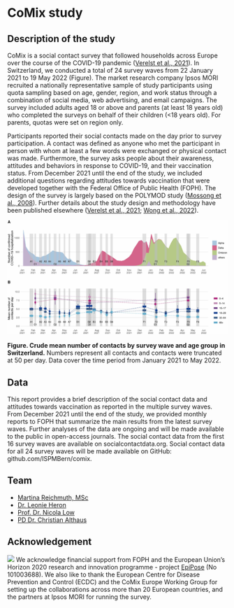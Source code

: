 # CoMix study

## Description of the study
CoMix is a social contact survey that followed households across Europe over the course of the COVID-19 pandemic ([Verelst et al., 2021](https://doi.org/10.1186/s12916-021-02133-y)). In Switzerland, we conducted a total of 24 survey waves from 22 January 2021 to 19 May 2022 (Figure). The market research company Ipsos MORI recruited a nationally representative sample of study participants using quota sampling based on age, gender, region, and work status through a combination of social media, web advertising, and email campaigns. The survey included adults aged 18 or above and parents (at least 18 years old) who completed the surveys on behalf of their children (<18 years old). For parents, quotas were set on region only.

Participants reported their social contacts made on the day prior to survey participation. A contact was defined as anyone who met the participant in person with whom at least a few words were exchanged or physical contact was made. Furthermore, the survey asks people about their awareness, attitudes and behaviors in response to COVID-19, and their vaccination status. From December 2021 until the end of the study, we included additional questions regarding attitudes towards vaccination that were developed together with the Federal Office of Public Health (FOPH). The design of the survey is largely based on the POLYMOD study ([Mossong et al., 2008](https://doi.org/10.1371/journal.pmed.0050074)). Further details about the study design and methodology have been published elsewhere ([Verelst et al., 2021](https://doi.org/10.1186/s12916-021-02133-y); [Wong et al., 2022](https://doi.org/10.1101/2022.07.25.22277998)).

![](figures/contacts.jpg)

**Figure. Crude mean number of contacts by survey wave and age group in Switzerland.** Numbers represent all contacts and contacts were truncated at 50 per day. Data cover the time period from January 2021 to May 2022.

## Data
This report provides a brief description of the social contact data and attitudes towards vaccination as reported in the multiple survey waves. From December 2021 until the end of the study, we provided monthly reports to FOPH that summarize the main results from the latest survey waves. Further analyses of the data are ongoing and will be made available to the public in open-access journals. The social contact data from the first 16 survey waves are available on socialcontactdata.org. Social contact data for all 24 survey waves will be made available on GitHub: github.com/ISPMBern/comix.

## Team
- [Martina Reichmuth, MSc](https://duckduckgo.com/?q=reichmuth+ispm&t=osx&ia=web)
- [Dr. Leonie Heron](https://www.ispm.unibe.ch/about_us/staff/heron_leonie/index_eng.html)
- [Prof. Dr. Nicola Low](https://www.ispm.unibe.ch/about_us/staff/low_nicola/index_eng.html)
- [PD Dr. Christian Althaus](https://www.ispm.unibe.ch/about_us/staff/althaus_christian/index_eng.html)

## Acknowledgement
![](figures/epipose.jpg)
We acknowledge financial support from FOPH and the European Union’s Horizon 2020 research and innovation programme - project [EpiPose](https://www.uhasselt.be/en/aparte-sites-partner-en/epipose) (No 101003688). We also like to thank the European Centre for Disease Prevention and Control (ECDC) and the CoMix Europe Working Group for setting up the collaborations across more than 20 European countries, and the partners at Ipsos MORI for running the survey.
